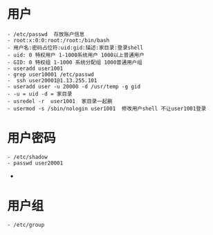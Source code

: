 # 用户

    - /etc/passwd  存放账户信息
    - root:x:0:0:root:/root:/bin/bash
    - 用户名:密码占位符:uid:gid:描述:家目录:登录shell
    - uid: 0 特权用户 1-1000系统用户 1000以上普通用户
    - GID: 0 特权组 1-1000 系统分配组 1000普通用户组
    - useradd user1001
    - grep user10001 /etc/passwd 
    -  ssh user20001@1.13.255.101
    - useradd user -u 20000 -d /usr/temp -g gid
    - -u = uid -d = 家目录
    - usredel -r  user1001  家目录一起删
    - usermod -s /sbin/nologin user1001  修改用户shell 不让user1001登录

# 用户密码

    - /etc/shadow
    - passwd user20001
+

# 用户组

    - /etc/group